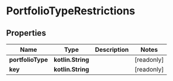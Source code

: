 
# PortfolioTypeRestrictions

## Properties
Name | Type | Description | Notes
------------ | ------------- | ------------- | -------------
**portfolioType** | **kotlin.String** |  |  [readonly]
**key** | **kotlin.String** |  |  [readonly]



